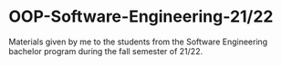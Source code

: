 # OOP-Software-Engineering-21/22
 Materials given by me to the students from the Software Engineering bachelor program during the fall semester of 21/22.
